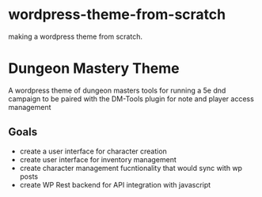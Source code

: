 # wordpress-theme-from-scratch
making a wordpress theme from scratch.

# Dungeon Mastery Theme
A wordpress theme of dungeon masters tools for running a 5e dnd campaign
to be paired with the DM-Tools plugin for note and player access management 
## Goals
- create a user interface for character creation
- create user interface for inventory management
- create character management fucntionality that would sync with wp posts
- create WP Rest backend for API integration with javascript
